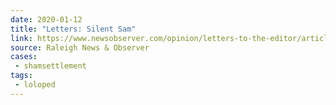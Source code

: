 ```yaml
---
date: 2020-01-12
title: "Letters: Silent Sam"
link: https://www.newsobserver.com/opinion/letters-to-the-editor/article239114358.html
source: Raleigh News & Observer
cases:
 - shamsettlement
tags:
 - loloped
---
```

